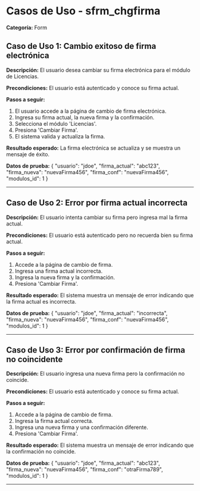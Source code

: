 # Casos de Uso - sfrm_chgfirma

**Categoría:** Form

## Caso de Uso 1: Cambio exitoso de firma electrónica

**Descripción:** El usuario desea cambiar su firma electrónica para el módulo de Licencias.

**Precondiciones:**
El usuario está autenticado y conoce su firma actual.

**Pasos a seguir:**
1. El usuario accede a la página de cambio de firma electrónica.
2. Ingresa su firma actual, la nueva firma y la confirmación.
3. Selecciona el módulo 'Licencias'.
4. Presiona 'Cambiar Firma'.
5. El sistema valida y actualiza la firma.

**Resultado esperado:**
La firma electrónica se actualiza y se muestra un mensaje de éxito.

**Datos de prueba:**
{
  "usuario": "jdoe",
  "firma_actual": "abc123",
  "firma_nueva": "nuevaFirma456",
  "firma_conf": "nuevaFirma456",
  "modulos_id": 1
}

---

## Caso de Uso 2: Error por firma actual incorrecta

**Descripción:** El usuario intenta cambiar su firma pero ingresa mal la firma actual.

**Precondiciones:**
El usuario está autenticado pero no recuerda bien su firma actual.

**Pasos a seguir:**
1. Accede a la página de cambio de firma.
2. Ingresa una firma actual incorrecta.
3. Ingresa la nueva firma y la confirmación.
4. Presiona 'Cambiar Firma'.

**Resultado esperado:**
El sistema muestra un mensaje de error indicando que la firma actual es incorrecta.

**Datos de prueba:**
{
  "usuario": "jdoe",
  "firma_actual": "incorrecta",
  "firma_nueva": "nuevaFirma456",
  "firma_conf": "nuevaFirma456",
  "modulos_id": 1
}

---

## Caso de Uso 3: Error por confirmación de firma no coincidente

**Descripción:** El usuario ingresa una nueva firma pero la confirmación no coincide.

**Precondiciones:**
El usuario está autenticado y conoce su firma actual.

**Pasos a seguir:**
1. Accede a la página de cambio de firma.
2. Ingresa la firma actual correcta.
3. Ingresa una nueva firma y una confirmación diferente.
4. Presiona 'Cambiar Firma'.

**Resultado esperado:**
El sistema muestra un mensaje de error indicando que la confirmación no coincide.

**Datos de prueba:**
{
  "usuario": "jdoe",
  "firma_actual": "abc123",
  "firma_nueva": "nuevaFirma456",
  "firma_conf": "otraFirma789",
  "modulos_id": 1
}

---

